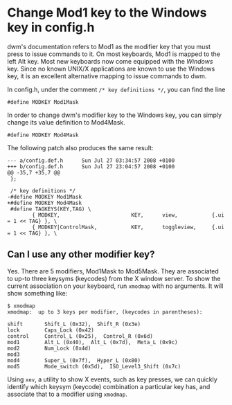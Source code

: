 Change Mod1 key to the Windows key in config.h
==============================================
dwm's documentation refers to Mod1 as the modifier key that you must press to
issue commands to it. On most keyboards, Mod1 is mapped to the left Alt key.
Most new keyboards now come equipped with the *Windows* key. Since no known
UNIX/X applications are known to use the Windows key, it is an excellent
alternative mapping to issue commands to dwm.

In config.h, under the comment `/* key definitions */`, you can find the line

	#define MODKEY Mod1Mask

In order to change dwm's modifier key to the Windows key, you can simply change
its value definition to Mod4Mask.

	#define MODKEY Mod4Mask

The following patch also produces the same result:

	--- a/config.def.h      Sun Jul 27 03:34:57 2008 +0100
	+++ b/config.def.h      Sun Jul 27 23:04:57 2008 +0100
	@@ -35,7 +35,7 @@
	 };
	
	 /* key definitions */
	-#define MODKEY Mod1Mask
	+#define MODKEY Mod4Mask
	 #define TAGKEYS(KEY,TAG) \
	        { MODKEY,                       KEY,      view,           {.ui = 1 << TAG} }, \
	        { MODKEY|ControlMask,           KEY,      toggleview,     {.ui = 1 << TAG} }, \

Can I use any other modifier key?
---------------------------------
Yes. There are 5 modifiers, Mod1Mask to Mod5Mask. They are associated to up-to
three keysyms (keycodes) from the X window server. To show the current
association on your keyboard, run `xmodmap` with no arguments. It will show
something like:

	$ xmodmap 
	xmodmap:  up to 3 keys per modifier, (keycodes in parentheses):
	
	shift       Shift_L (0x32),  Shift_R (0x3e)
	lock        Caps_Lock (0x42)
	control     Control_L (0x25),  Control_R (0x6d)
	mod1        Alt_L (0x40),  Alt_L (0x7d),  Meta_L (0x9c)
	mod2        Num_Lock (0x4d)
	mod3      
	mod4        Super_L (0x7f),  Hyper_L (0x80)
	mod5        Mode_switch (0x5d),  ISO_Level3_Shift (0x7c)

Using `xev`, a utility to show X events, such as key presses, we can quickly
identify which keysym (keycode) combination a particular key has, and associate
that to a modifier using `xmodmap`.
